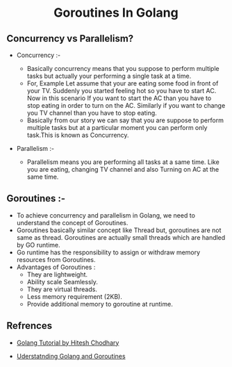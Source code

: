 <span align="center">
 <h1>Goroutines In Golang</h1>
</span>

## Concurrency vs Parallelism?
- Concurrency :-
    - Basically concurrency means that you suppose to perform multiple tasks but actually your performing a single task at a time.
    - For, Example Let assume that your are eating some food in front of your TV. Suddenly you started feeling hot so you have to start AC. Now in this scenario If you want to start the AC than you have to stop eating in order to turn on the AC. Similarly if you want to change you TV channel than you have to stop eating.
    - Basically from our story we can say that you are suppose to perform multiple tasks but at a particular moment you can perform only task.This is known as Concurrency.

- Parallelism :-
    - Parallelism means you are performing all tasks at a same time. Like you are eating, changing TV channel and also Turning on AC at the same time.


## Goroutines :-
- To achieve concurrency and parallelism in Golang, we need to understand the concept of Goroutines.
- Goroutines basically similar concept like Thread but, goroutines are not same as thread. Goroutines are actually small threads which are handled by GO runtime.
- Go runtime has the responsibility to assign or withdraw memory resources from Goroutines.
- Advantages of Goroutines :
    - They are lightweight.
    - Ability scale Seamlessly.
    - They are virtual threads.
    - Less memory requirement (2KB).
    - Provide additional memory to goroutine at runtime.

## Refrences

- [Golang Tutorial by Hitesh Chodhary](https://youtu.be/V-0ifUKCkBI)

- [Uderstatnding Golang and Goroutines](https://medium.com/technofunnel/understanding-golang-and-goroutines-72ac3c9a014d)
